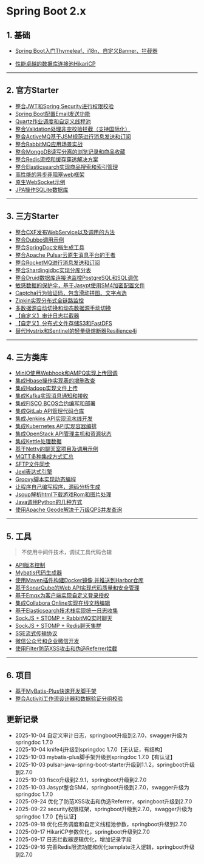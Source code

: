 # Spring Boot 2.x

## 1. 基础

- [Spring Boot入门Thymeleaf、i18n、自定义Banner、拦截器](https://github.com/xzh-net/spring-boot2/tree/main/spring-boot-stand)

- [性能卓越的数据库连接池HikariCP](https://github.com/xzh-net/spring-boot2/tree/main/spring-boot-hikaricp)

---


## 2. 官方Starter

- [整合JWT和Spring Security进行权限校验](https://github.com/xzh-net/spring-boot2/tree/main/spring-boot-security)
- [Spring Boot配置Email发送功能](https://github.com/xzh-net/spring-boot2/tree/main/spring-boot-email)
- [Quartz作业调度和自定义线程池](https://github.com/xzh-net/spring-boot2/tree/main/spring-boot-quartz)
- [整合Validation处理非空校验拦截（支持国际化）](https://github.com/xzh-net/spring-boot2/tree/main/spring-boot-validation)
- [整合ActiveMQ基于JSM规范进行消息发送和订阅](https://github.com/xzh-net/spring-boot2/tree/main/spring-boot-jms)
- [整合RabbitMQ应用场景实战](https://github.com/xzh-net/spring-boot2/tree/main/spring-boot-rabbitmq)
- [整合MongoDB读写分离的浏览记录和商品收藏](https://github.com/xzh-net/spring-boot2/tree/main/spring-boot-mongo)
- [整合Redis流控和缓存穿透解决方案](https://github.com/xzh-net/spring-boot2/tree/main/spring-boot-redis)
- [整合Elasticsearch实现商品搜索和索引管理](https://github.com/xzh-net/spring-boot2/tree/main/spring-boot-elasticsearch)
- [高性能的异步非阻塞web框架](https://github.com/xzh-net/spring-boot2/tree/main/spring-boot-webflux)
- [原生WebSocket示例](https://github.com/xzh-net/spring-boot2/tree/main/spring-boot-websocket)
- [JPA操作SQLite数据库](https://github.com/xzh-net/spring-boot2/tree/main/spring-boot-sqlite)

---

## 3. 三方Starter

- [整合CXF发布WebService以及调用的方法](https://github.com/xzh-net/spring-boot2/tree/main/spring-boot-cxf)
- [整合Dubbo调用示例](https://github.com/xzh-net/spring-boot2/tree/main/spring-boot-dubbo)
- [整合SpringDoc文档生成工具](https://github.com/xzh-net/spring-boot2/tree/main/spring-boot-springdoc)
- [整合Apache Pulsar云原生消息平台的王者](https://github.com/xzh-net/spring-boot2/tree/main/spring-boot-pulsar)
- [整合RocketMQ进行消息发送和订阅](https://github.com/xzh-net/spring-boot2/tree/main/spring-boot-rocketmq)
- [整合Shardingjdbc实现分库分表](https://github.com/xzh-net/spring-boot2/tree/main/spring-boot-sharding-jdbc)
- [整合Druid数据库连接池监控PostgreSQL和SQL调优](https://github.com/xzh-net/spring-boot2/tree/main/spring-boot-pg-jmeter)
- [敏感数据的保护伞，基于Jasypt使用SM4加密配置文件](https://github.com/xzh-net/spring-boot2/tree/main/spring-boot-jasypt)
- [Captcha行为验证码，包含滑动拼图、文字点选](https://github.com/xzh-net/spring-boot2/tree/main/spring-boot-captcha)
- [Zipkin实现分布式全链路监控](https://github.com/xzh-net/spring-boot2/tree/main/spring-boot-zipkin)
- [多数据源自动切换和动态数据源手动切换](https://github.com/xzh-net/spring-boot2/tree/main/spring-boot-datasource)
- [【自定义】审计日志拦截器](https://github.com/xzh-net/spring-boot2/tree/main/spring-boot-log)
- [【自定义】分布式文件存储S3和FastDFS](https://github.com/xzh-net/spring-boot2/tree/main/spring-boot-oss-starter)
- [替代Hystrix和Sentinel的轻量级熔断器Resilience4j](https://github.com/xzh-net/spring-boot2/tree/main/spring-boot-resilience4j)

---

## 4. 三方类库

- [MinIO使用Webhook和AMPQ实现上传回调](https://github.com/xzh-net/spring-boot2/tree/main/spring-boot-minio)
- [集成Hbase操作实现表的增删改查](https://github.com/xzh-net/spring-boot2/tree/main/spring-boot-hbase)
- [集成Hadoop实现文件上传](https://github.com/xzh-net/spring-boot2/tree/main/spring-boot-hdfs)
- [集成Kafka实现消息通知和接收](https://github.com/xzh-net/spring-boot2/tree/main/spring-boot-kafka)
- [集成FISCO BCOS合约编写和部署](https://github.com/xzh-net/spring-boot2/tree/main/spring-boot-fisco)
- [集成GitLab API管理代码仓库](https://github.com/xzh-net/spring-boot2/tree/main/spring-boot-gitlab)
- [集成Jenkins API实现流水线开发](https://github.com/xzh-net/spring-boot2/tree/main/spring-boot-jenkins)
- [集成Kubernetes API实现容器编排](https://github.com/xzh-net/spring-boot2/tree/main/spring-boot-k8s)
- [集成OpenStack API管理主机和资源状态](https://github.com/xzh-net/spring-boot2/tree/main/spring-boot-openstack)
- [集成Kettle处理数据](https://github.com/xzh-net/spring-boot2/tree/main/spring-boot-etl)
- [基于Netty的聊天室项目及调用示例](https://github.com/xzh-net/spring-boot2/tree/main/spring-boot-netty)
- [MQTT多种集成方式汇总](https://github.com/xzh-net/spring-boot2/tree/main/spring-boot-mqtt)
- [SFTP文件同步](https://github.com/xzh-net/spring-boot2/tree/main/spring-boot-sftp)
- [Jexl表达式引擎](https://github.com/xzh-net/spring-boot2/tree/main/spring-boot-jexl)
- [Groovy脚本实现动态编程](https://github.com/xzh-net/spring-boot2/tree/main/spring-boot-groovy)
- [让程序自己编写程序，源码分析生成](https://github.com/xzh-net/spring-boot2/tree/main/spring-boot-parser)
- [Jsoup解析html下载游戏Rom和图片处理](https://github.com/xzh-net/spring-boot2/tree/main/spring-boot-winkawaks)
- [Java调用Python的几种方式](https://github.com/xzh-net/spring-boot2/tree/main/spring-boot-python)
- [使用Apache Geode解决千万级QPS并发查询](https://github.com/xzh-net/spring-boot2/tree/main/spring-boot-geode)

---

## 5. 工具

> 不使用中间件技术，调试工具代码合辑

- [API版本控制](https://github.com/xzh-net/spring-boot2/tree/main/spring-boot-api-version)
- [Mybatis代码生成器](https://github.com/xzh-net/spring-boot2/tree/main/spring-boot-generator)
- [使用Maven插件构建Docker镜像,并推送到Harbor仓库](https://github.com/xzh-net/spring-boot2/tree/main/spring-boot-harbor)
- [基于SonarQube的Web API实现代码质量和安全管理](https://github.com/xzh-net/spring-boot2/tree/main/spring-boot-sonar)
- [基于Emqx为客户端实现自定义登录授权](https://github.com/xzh-net/spring-boot2/tree/main/spring-boot-emqx)
- [集成Collabora Online实现在线文档编辑](https://github.com/xzh-net/spring-boot2/tree/main/spring-boot-wopi)
- [基于Elasticsearch技术栈实现统一日志收集](https://github.com/xzh-net/spring-boot2/tree/main/spring-boot-elk)
- [SockJS + STOMP + RabbitMQ实时聊天](https://github.com/xzh-net/spring-boot2/tree/main/spring-boot-sockjs)
- [SockJS + STOMP + Redis聊天集群](https://github.com/xzh-net/spring-boot2/tree/main/spring-boot-sockjs-redis)
- [SSE流式传输协议](https://github.com/xzh-net/spring-boot2/tree/main/spring-boot-sse)
- [微信公众号和企业微信开发](https://github.com/xzh-net/spring-boot2/tree/main/spring-boot-wechat)
- [使用Filter防范XSS攻击和伪造Referrer拦截](https://github.com/xzh-net/spring-boot2/tree/main/spring-boot-xss)

---

## 6. 项目

- [基于MyBatis-Plus快速开发脚手架](https://github.com/xzh-net/spring-boot2/tree/main/spring-boot-mybatis-plus)
- [整合Activiti工作流设计器和数据验证分组校验](https://github.com/xzh-net/spring-boot2/tree/main/spring-boot-activiti)



## 更新记录

- 2025-10-04 自定义审计日志，springboot升级到2.7.0，swagger升级为springdoc 1.7.0
- 2025-10-04 knife4j升级到springdoc 1.7.0【无认证，有结构】
- 2025-10-03 mybatis-plus脚手架升级到springdoc 1.7.0【有认证】
- 2025-10-03 pulsar-java-spring-boot-starter升级到1.1.2，springboot升级到2.7.0
- 2025-10-03 fisco升级到2.9.1，springboot升级到2.7.0
- 2025-10-03 Jasypt整合SM4，springboot升级到2.7.0，swagger升级为springdoc 1.7.0
- 2025-09-24 优化了防范XSS攻击和伪造Referrer，springboot升级到2.7.0
- 2025-09-22 security权限框架，springboot升级到2.7.0，swagger升级为springdoc 1.7.0【有认证】
- 2025-09-18 优化任务调度和自定义线程池参数，springboot升级到2.7.0
- 2025-09-17 HikariCP参数优化，springboot升级到2.7.0
- 2025-09-17 日志拦截器逻辑优化，增加记录字段
- 2025-09-16 完善Redis限流功能和优化template注入逻辑，springboot升级到2.7.0

